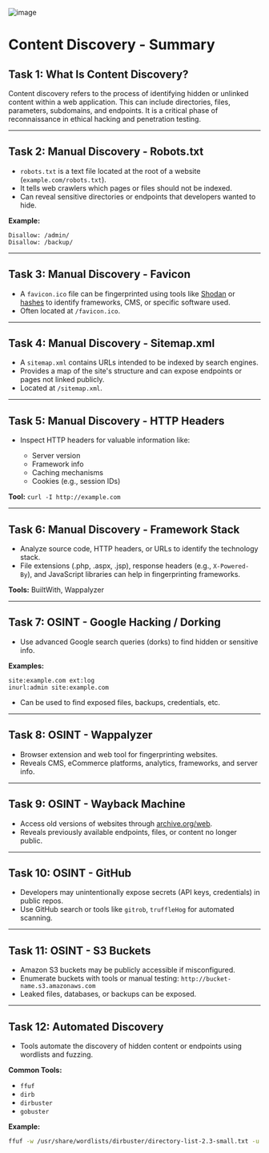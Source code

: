 ![image](https://github.com/user-attachments/assets/62d45323-4824-431d-a14f-c198c9f99ddd)

# Content Discovery - Summary

## Task 1: What Is Content Discovery?

Content discovery refers to the process of identifying hidden or unlinked content within a web application. This can include directories, files, parameters, subdomains, and endpoints. It is a critical phase of reconnaissance in ethical hacking and penetration testing.

---

## Task 2: Manual Discovery - Robots.txt

* `robots.txt` is a text file located at the root of a website (`example.com/robots.txt`).
* It tells web crawlers which pages or files should not be indexed.
* Can reveal sensitive directories or endpoints that developers wanted to hide.

**Example:**

```
Disallow: /admin/
Disallow: /backup/
```

---

## Task 3: Manual Discovery - Favicon

* A `favicon.ico` file can be fingerprinted using tools like [Shodan](https://www.shodan.io/) or [hashes](https://faviconhash.com/) to identify frameworks, CMS, or specific software used.
* Often located at `/favicon.ico`.

---

## Task 4: Manual Discovery - Sitemap.xml

* A `sitemap.xml` contains URLs intended to be indexed by search engines.
* Provides a map of the site's structure and can expose endpoints or pages not linked publicly.
* Located at `/sitemap.xml`.

---

## Task 5: Manual Discovery - HTTP Headers

* Inspect HTTP headers for valuable information like:

  * Server version
  * Framework info
  * Caching mechanisms
  * Cookies (e.g., session IDs)

**Tool:** `curl -I http://example.com`

---

## Task 6: Manual Discovery - Framework Stack

* Analyze source code, HTTP headers, or URLs to identify the technology stack.
* File extensions (.php, .aspx, .jsp), response headers (e.g., `X-Powered-By`), and JavaScript libraries can help in fingerprinting frameworks.

**Tools:** BuiltWith, Wappalyzer

---

## Task 7: OSINT - Google Hacking / Dorking

* Use advanced Google search queries (dorks) to find hidden or sensitive info.

**Examples:**

```
site:example.com ext:log
inurl:admin site:example.com
```

* Can be used to find exposed files, backups, credentials, etc.

---

## Task 8: OSINT - Wappalyzer

* Browser extension and web tool for fingerprinting websites.
* Reveals CMS, eCommerce platforms, analytics, frameworks, and server info.

---

## Task 9: OSINT - Wayback Machine

* Access old versions of websites through [archive.org/web](https://archive.org/web).
* Reveals previously available endpoints, files, or content no longer public.

---

## Task 10: OSINT - GitHub

* Developers may unintentionally expose secrets (API keys, credentials) in public repos.
* Use GitHub search or tools like `gitrob`, `truffleHog` for automated scanning.

---

## Task 11: OSINT - S3 Buckets

* Amazon S3 buckets may be publicly accessible if misconfigured.
* Enumerate buckets with tools or manual testing: `http://bucket-name.s3.amazonaws.com`
* Leaked files, databases, or backups can be exposed.

---

## Task 12: Automated Discovery

* Tools automate the discovery of hidden content or endpoints using wordlists and fuzzing.

**Common Tools:**

* `ffuf`
* `dirb`
* `dirbuster`
* `gobuster`

**Example:**

```bash
ffuf -w /usr/share/wordlists/dirbuster/directory-list-2.3-small.txt -u http://example.com/FUZZ
```
